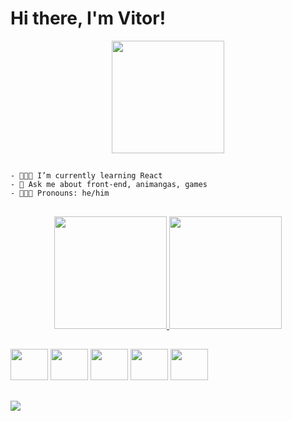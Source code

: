 <h1>Hi there, I'm Vitor!</h1>

<div align="center">
<img height="180px" width="180px" src="https://i.pinimg.com/originals/f5/8e/ac/f58eac9c5ceef513249dd58cbe9abe90.gif">
</div>

##
    - 👨🏻‍🚀 I’m currently learning React
    - 💫 Ask me about front-end, animangas, games
    - 👨🏻‍💻 Pronouns: he/him

##

<div align="center">
  <a href="https://github.com/vtbrgt">
  <img height="180em" src="https://github-readme-stats.vercel.app/api?username=vtbrgt&show_icons=true&theme=moltack&include_all_commits=true&count_private=true"/>
  <img height="180em" src="https://github-readme-stats.vercel.app/api/top-langs/?username=vtbrgt&layout=compact&langs_count=7&theme=moltack"/>
</div>

##

<div style="display:inline-block">
  <img src="https://cdn.jsdelivr.net/gh/devicons/devicon/icons/html5/html5-plain-wordmark.svg" height="50" width="60"/>
  <img src="https://cdn.jsdelivr.net/gh/devicons/devicon/icons/css3/css3-plain-wordmark.svg" height="50" width="60" />
  <img src="https://cdn.jsdelivr.net/gh/devicons/devicon/icons/javascript/javascript-plain.svg" height="50" width="60" />
  <img src="https://cdn.jsdelivr.net/gh/devicons/devicon/icons/react/react-original.svg" height="50" width="60" />
  <img src="https://cdn.jsdelivr.net/gh/devicons/devicon/icons/bootstrap/bootstrap-plain.svg" height="50" width="60" />
</div>

##

<a href="https://www.linkedin.com/in/vitor-borgatte" target="_blank"><img src="https://img.shields.io/badge/-LinkedIn-%230077B5?style=for-the-badge&logo=linkedin&logoColor=white" target="_blank"></a> 
